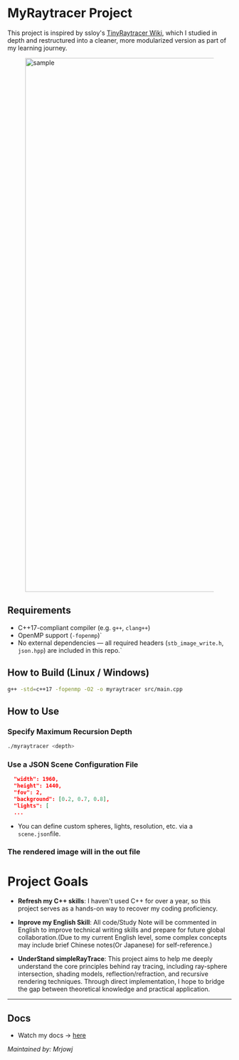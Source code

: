 # MyRaytracer Project

This project is inspired by ssloy's [TinyRaytracer Wiki](https://github.com/ssloy/tinyraytracer/wiki), which I studied in depth and restructured into a cleaner, more modularized version as part of my learning journey.
<figure>
  <img src="assets/sample.png" alt="sample" width="1200">
</figure>

## Requirements

- C++17-compliant compiler (e.g. `g++`, `clang++`)
- OpenMP support (`-fopenmp`)`
- No external dependencies — all required headers (`stb_image_write.h`, `json.hpp`) are included in this repo.`

## How to Build (Linux / Windows)
```bash
g++ -std=c++17 -fopenmp -O2 -o myraytracer src/main.cpp
```

## How to Use
### Specify Maximum Recursion Depth
```bash
./myraytracer <depth>
```
### Use a JSON Scene Configuration File
```json
  "width": 1960,
  "height": 1440,
  "fov": 2,
  "background": [0.2, 0.7, 0.8],
  "lights": [
  ...
```
- You can define custom spheres, lights, resolution, etc. via a `scene.json`file.
### The rendered image will in the out file

# Project Goals

- **Refresh my C++ skills**: I haven't used C++ for over a year, so this project serves as a hands-on way to recover my coding proficiency.
  
- **Inprove my English Skill**: All code/Study Note will be commented in English to improve technical writing skills and prepare for future global collaboration.(Due to my current English level, some complex concepts may include brief Chinese notes(Or Japanese) for self-reference.)

- **UnderStand simpleRayTrace**: 
This project aims to help me deeply understand the core principles behind ray tracing, including ray-sphere intersection, shading models, reflection/refraction, and recursive rendering techniques. Through direct implementation, I hope to bridge the gap between theoretical knowledge and practical application.

---
## Docs
- Watch my docs 
  -> [here](Note.md)

*Maintained by: Mrjowj*
